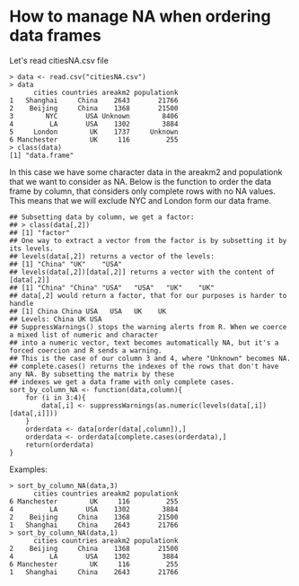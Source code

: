 # How to manage NA when ordering data frames

Let's read citiesNA.csv file

    > data <- read.csv("citiesNA.csv")
    > data
          cities countries areakm2 populationk
    1   Shanghai     China    2643       21766
    2    Beijing     China    1368       21500
    3        NYC       USA Unknown        8406
    4         LA       USA    1302        3884
    5     London        UK    1737     Unknown
    6 Manchester        UK     116         255
    > class(data)
    [1] "data.frame"

In this case we have some character data in the areakm2 and populationk that we want to consider as NA.
Below is the function to order the data frame by column, that considers only complete rows with no NA values.
This means that we will exclude NYC and London form our data frame.

    ## Subsetting data by column, we get a factor:
    ## > class(data[,2])
    ## [1] "factor"
    ## One way to extract a vector from the factor is by subsetting it by its levels.
    ## levels(data[,2]) returns a vector of the levels:
    ## [1] "China" "UK"    "USA"
    ## levels(data[,2])[data[,2]] returns a vector with the content of [data[,2]]
    ## [1] "China" "China" "USA"   "USA"   "UK"    "UK"  
    ## data[,2] would return a factor, that for our purposes is harder to handle
    ## [1] China China USA   USA   UK    UK   
    ## Levels: China UK USA
    ## SuppressWarnings() stops the warning alerts from R. When we coerce a mixed list of numeric and character
    ## into a numeric vector, text becomes automatically NA, but it's a forced coercion and R sends a warning.
    ## This is the case of our column 3 and 4, where "Unknown" becomes NA.
    ## complete.cases() returns the indexes of the rows that don't have any NA. By subsetting the matrix by these
    ## indexes we get a data frame with only complete cases.
    sort_by_column_NA <- function(data,column){
        for (i in 3:4){
            data[,i] <- suppressWarnings(as.numeric(levels(data[,i])[data[,i]]))
        }
        orderdata <- data[order(data[,column]),]
        orderdata <- orderdata[complete.cases(orderdata),] 
        return(orderdata)
    }

Examples:

    > sort_by_column_NA(data,3)
          cities countries areakm2 populationk
    6 Manchester        UK     116         255
    4         LA       USA    1302        3884
    2    Beijing     China    1368       21500
    1   Shanghai     China    2643       21766
    > sort_by_column_NA(data,1)
          cities countries areakm2 populationk
    2    Beijing     China    1368       21500
    4         LA       USA    1302        3884
    6 Manchester        UK     116         255
    1   Shanghai     China    2643       21766
